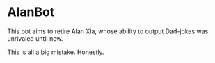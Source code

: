 # AlanBot

This bot aims to retire Alan Xia, whose ability to output Dad-jokes was unrivaled until now.

This is all a big mistake. Honestly.

